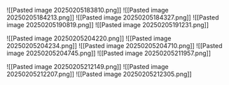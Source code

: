
![[Pasted image 20250205183810.png]]
![[Pasted image 20250205184213.png]]
![[Pasted image 20250205184327.png]]
![[Pasted image 20250205190819.png]]
![[Pasted image 20250205191231.png]]

![[Pasted image 20250205204220.png]]
![[Pasted image 20250205204234.png]]
![[Pasted image 20250205204710.png]]
![[Pasted image 20250205204745.png]]
![[Pasted image 20250205211957.png]]

![[Pasted image 20250205212149.png]]
![[Pasted image 20250205212207.png]]
![[Pasted image 20250205212305.png]]
